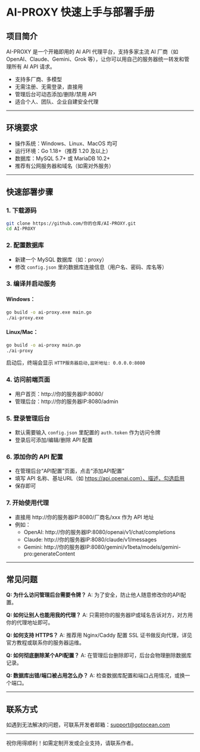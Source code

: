 # AI-PROXY 快速上手与部署手册

## 项目简介
AI-PROXY 是一个开箱即用的 AI API 代理平台，支持多家主流 AI 厂商（如 OpenAI、Claude、Gemini、Grok 等），让你可以用自己的服务器统一转发和管理所有 AI API 请求。

- 支持多厂商、多模型
- 无需注册、无需登录，直接用
- 管理后台可动态添加/删除/禁用 API
- 适合个人、团队、企业自建安全代理

---

## 环境要求
- 操作系统：Windows、Linux、MacOS 均可
- 运行环境：Go 1.18+（推荐 1.20 及以上）
- 数据库：MySQL 5.7+ 或 MariaDB 10.2+
- 推荐有公网服务器和域名（如需对外服务）

---

## 快速部署步骤

### 1. 下载源码

```bash
git clone https://github.com/你的仓库/AI-PROXY.git
cd AI-PROXY
```

### 2. 配置数据库

- 新建一个 MySQL 数据库（如：proxy）
- 修改 `config.json` 里的数据库连接信息（用户名、密码、库名等）

### 3. 编译并启动服务

#### Windows：
```bash
go build -o ai-proxy.exe main.go
./ai-proxy.exe
```

#### Linux/Mac：
```bash
go build -o ai-proxy main.go
./ai-proxy
```

启动后，终端会显示 `HTTP服务器启动,监听地址: 0.0.0.0:8080`

### 4. 访问前端页面

- 用户首页：http://你的服务器IP:8080/
- 管理后台：http://你的服务器IP:8080/admin

### 5. 登录管理后台
- 默认需要输入 `config.json` 里配置的 `auth.token` 作为访问令牌
- 登录后可添加/编辑/删除 API 配置

### 6. 添加你的 API 配置
- 在管理后台“API配置”页面，点击“添加API配置”
- 填写 API 名称、基址URL（如 https://api.openai.com）、描述，勾选启用
- 保存即可

### 7. 开始使用代理
- 直接用 http://你的服务器IP:8080/厂商名/xxx 作为 API 地址
- 例如：
  - OpenAI: http://你的服务器IP:8080/openai/v1/chat/completions
  - Claude: http://你的服务器IP:8080/claude/v1/messages
  - Gemini: http://你的服务器IP:8080/gemini/v1beta/models/gemini-pro:generateContent

---

## 常见问题

**Q: 为什么访问管理后台需要令牌？**
A: 为了安全，防止他人随意修改你的API配置。

**Q: 如何让别人也能用我的代理？**
A: 只需把你的服务器IP或域名告诉对方，对方用你的代理地址即可。

**Q: 如何支持 HTTPS？**
A: 推荐用 Nginx/Caddy 配置 SSL 证书做反向代理，详见官方教程或联系你的服务器运维。

**Q: 如何彻底删除某个API配置？**
A: 在管理后台删除即可，后台会物理删除数据库记录。

**Q: 数据库出错/端口被占用怎么办？**
A: 检查数据库配置和端口占用情况，或换一个端口。

---

## 联系方式
如遇到无法解决的问题，可联系开发者邮箱：support@gptocean.com

---

祝你用得顺利！如需定制开发或企业支持，请联系作者。 